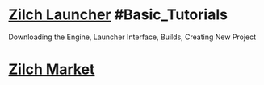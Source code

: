 
 # [Zilch Launcher](external_zilch_engine_tools/launcher.md) #Basic_Tutorials
Downloading the Engine, Launcher Interface, Builds, Creating New Project

 # [Zilch Market](external_zilch_engine_tools/the_market.md) 

 
